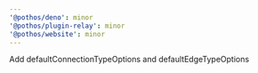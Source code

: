 ```yaml
---
'@pothos/deno': minor
'@pothos/plugin-relay': minor
'@pothos/website': minor
---
```


Add defaultConnectionTypeOptions and defaultEdgeTypeOptions

